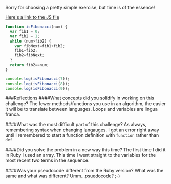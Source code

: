 Sorry for choosing a pretty simple exercise, but time is of the essence!

[Here's a link to the JS file](https://github.com/JonClayton/phase-0/blob/master/week-9/9-2/review.js)
```javascript
function isFibonacci(num) {
  var fib1 = 0;
  var fib2 = 1;
  while (num>fib2) {
    var fibNext=fib1+fib2;
    fib1=fib2;
    fib2=fibNext;
  }
  return fib2==num;
}

console.log(isFibonacci(7));
console.log(isFibonacci(8));
console.log(isFibonacci(9));
```
###Reflections
####What concepts did you solidify in working on this challenge? 
The fewer methods/functions you use in an algorithm, the easier it will be to translate between languages. Loops and variables are lingua franca.

####What was the most difficult part of this challenge?
As always, remembering syntax when changing langauges. I got an error right away until I remembered to start a function definition with `function` rather than  `def`

####Did you solve the problem in a new way this time?
The first time I did it in Ruby I used an array.  This time I went straight to the variables for the most recent two terms in the sequence.

####Was your pseudocode different from the Ruby version? What was the same and what was different?
Umm...psuedocode?  ;-)
